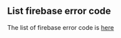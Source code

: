 ## List firebase error code

The list of firebase error code is [here](https://firebase.google.com/docs/auth/admin/errors)
